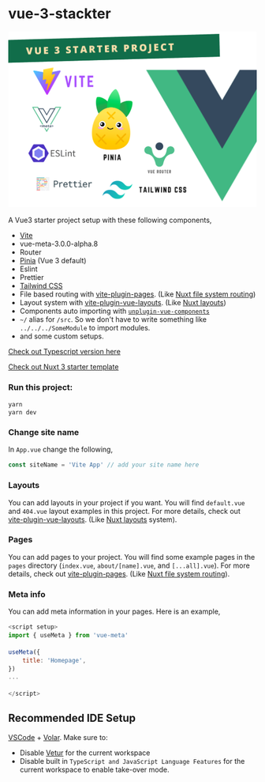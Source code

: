 # vue-3-stackter

![Cover Image](https://raw.githubusercontent.com/shamscorner/images/main/vite-vue-3-tailwind.png)

A Vue3 starter project setup with these following components,

-   [Vite](https://vitejs.dev/)
-   vue-meta-3.0.0-alpha.8
-   Router
-   [Pinia](https://pinia.vuejs.org/) (Vue 3 default)
-   Eslint
-   Prettier
-   [Tailwind CSS](https://tailwindcss.com/)
-   File based routing with [vite-plugin-pages](https://github.com/hannoeru/vite-plugin-pages). (Like [Nuxt file system routing](https://nuxtjs.org/docs/2.x/features/file-system-routing))
-   Layout system with [vite-plugin-vue-layouts](https://github.com/JohnCampionJr/vite-plugin-vue-layouts). (Like [Nuxt layouts](https://nuxtjs.org/docs/2.x/directory-structure/layouts))
- Components auto importing with [`unplugin-vue-components`](https://github.com/antfu/unplugin-vue-components)
-   `~/` alias for `/src`. So we don't have to write something like `../../../SomeModule` to import modules.
-   and some custom setups.

[Check out Typescript version here](https://github.com/shamscorner/vitesse-stackter-clean-architect)

[Check out Nuxt 3 starter template](https://github.com/shamscorner/nuxt-3-stackter)

### Run this project:

```
yarn
yarn dev
```

### Change site name

In `App.vue` change the following,

```Javascript
const siteName = 'Vite App' // add your site name here
```

### Layouts

You can add layouts in your project if you want. You will find `default.vue` and `404.vue` layout examples in this project. For more details, check out [vite-plugin-vue-layouts](https://github.com/JohnCampionJr/vite-plugin-vue-layouts). (Like [Nuxt layouts](https://nuxtjs.org/docs/2.x/directory-structure/layouts) system).

### Pages

You can add pages to your project. You will find some example pages in the `pages` directory (`index.vue`, `about/[name].vue`, and `[...all].vue`). For more details, check out [vite-plugin-pages](https://github.com/hannoeru/vite-plugin-pages). (Like [Nuxt file system routing](https://nuxtjs.org/docs/2.x/features/file-system-routing)).

### Meta info

You can add meta information in your pages. Here is an example,

```Javascript
<script setup>
import { useMeta } from 'vue-meta'

useMeta({
    title: 'Homepage',
})
...

</script>
```

## Recommended IDE Setup

[VSCode](https://code.visualstudio.com/) + [Volar](https://marketplace.visualstudio.com/items?itemName=Vue.volar). Make sure to:
- Disable [Vetur](https://marketplace.visualstudio.com/items?itemName=octref.vetur) for the current workspace
- Disable built in `TypeScript and JavaScript Language Features` for the current workspace to enable take-over mode.
